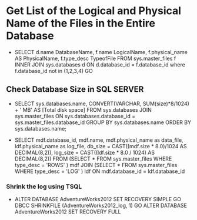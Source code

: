 # Get List of the Logical and Physical Name of the Files in the Entire Database
* SELECT d.name DatabaseName, f.name LogicalName,
f.physical_name AS PhysicalName,
f.type_desc TypeofFile
FROM sys.master_files f
INNER JOIN sys.databases d ON d.database_id = f.database_id
where f.database_id not in (1,2,3,4)
GO

## Check Database Size in SQL SERVER
* SELECT sys.databases.name,
       CONVERT(VARCHAR, SUM(size)*8/1024) + ' MB' AS [Total disk space]
FROM sys.databases
JOIN sys.master_files
ON sys.databases.database_id = sys.master_files.database_id
GROUP BY sys.databases.name
ORDER BY sys.databases.name;

* SELECT mdf.database_id,  mdf.name,  mdf.physical_name as data_file, ldf.physical_name as log_file, 
db_size = CAST((mdf.size * 8.0)/1024 AS DECIMAL(8,2)), log_size = CAST((ldf.size * 8.0 / 1024) AS DECIMAL(8,2))
FROM (SELECT * FROM sys.master_files WHERE type_desc = 'ROWS' ) mdf
JOIN (SELECT * FROM sys.master_files WHERE type_desc = 'LOG' ) ldf
ON mdf.database_id = ldf.database_id

### Shrink the log using TSQL
* ALTER DATABASE AdventureWorks2012
SET RECOVERY SIMPLE
GO
DBCC SHRINKFILE (AdventureWorks2012_log, 1)
GO
ALTER DATABASE AdventureWorks2012
SET RECOVERY FULL